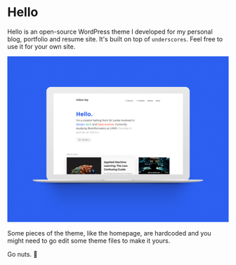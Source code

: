 Hello
===

Hello is an open-source WordPress theme I developed for my personal blog, portfolio and resume site. It's built on top of `underscores`. Feel free to use it for your own site.

![Hello WordPress theme](/screenshot.png)

Some pieces of the theme, like the homepage, are hardcoded and you might need to go edit some theme files to make it yours.

Go nuts. 🖖
